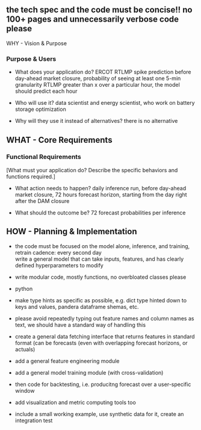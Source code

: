## the tech spec and the code must be concise!! no 100+ pages and unnecessarily verbose code please  
  
WHY - Vision & Purpose

### Purpose & Users

- What does your application do? ERCOT RTLMP spike prediction before day-ahead market closure, probability of seeing at least one 5-min granularity RTLMP greater than x over a particular hour, the model should predict each hour 

- Who will use it? data scientist and energy scientist, who work on battery storage optimization

- Why will they use it instead of alternatives? there is no alternative

## WHAT - Core Requirements

### Functional Requirements

\[What must your application do? Describe the specific behaviors and functions required.\]

- What action needs to happen? daily inference run, before day-ahead market closure, 72 hours forecast horizon, starting from the day right after the DAM closure

- What should the outcome be? 72 forecast probabilities per inference

## HOW - Planning & Implementation

- the code must be focused on the model alone, inference, and training, retrain cadence: every second day  
  write a general model that can take inputs, features, and has clearly defined hyperparameters to modify

- write modular code, mostly functions, no overbloated classes please

- python

- make type hints as specific as possible, e.g. dict type hinted down to keys and values, pandera dataframe shemas, etc.

- please avoid repeatedly typing out feature names and column names as text, we should have a standard way of handling this

- create a general data fetching interface that returns features in standard format (can be forecasts (even with overlapping forecast horizons, or actuals)

- add a general feature engineering module

- add a general model training module (with cross-validation)

- then code for backtesting, i.e. producitng forecast over a user-specific window

- add visualization and metric computing tools too

- include a small working example, use synthetic data for it, create an integration test